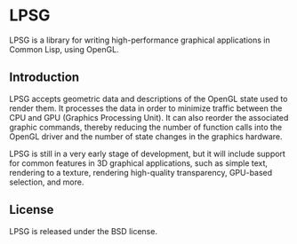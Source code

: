 # LPSG

LPSG is a library for writing high-performance graphical applications
in Common Lisp, using OpenGL. 

## Introduction

LPSG accepts geometric data and descriptions of the OpenGL state used
to render them. It processes the data in order to minimize traffic between the
CPU and GPU (Graphics Processing Unit). It can also reorder the associated
graphic commands, thereby reducing the number of function calls into
the OpenGL driver and the number of state changes in the graphics
hardware.

LPSG is still in a very early stage of development, but it will
include support for common features in 3D graphical applications,
such as simple text, rendering to a texture, rendering high-quality
transparency, GPU-based selection, and more.


## License

LPSG is released under the BSD license.

